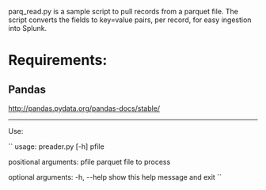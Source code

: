 parq_read.py is a sample script to pull records from a parquet file. The script converts the fields to key=value pairs, per record, for easy ingestion into Splunk.

# Requirements:
## Pandas
http://pandas.pydata.org/pandas-docs/stable/

---

Use:

``
usage: preader.py [-h] pfile

positional arguments:
  pfile       parquet file to process

  optional arguments:
    -h, --help  show this help message and exit
``
